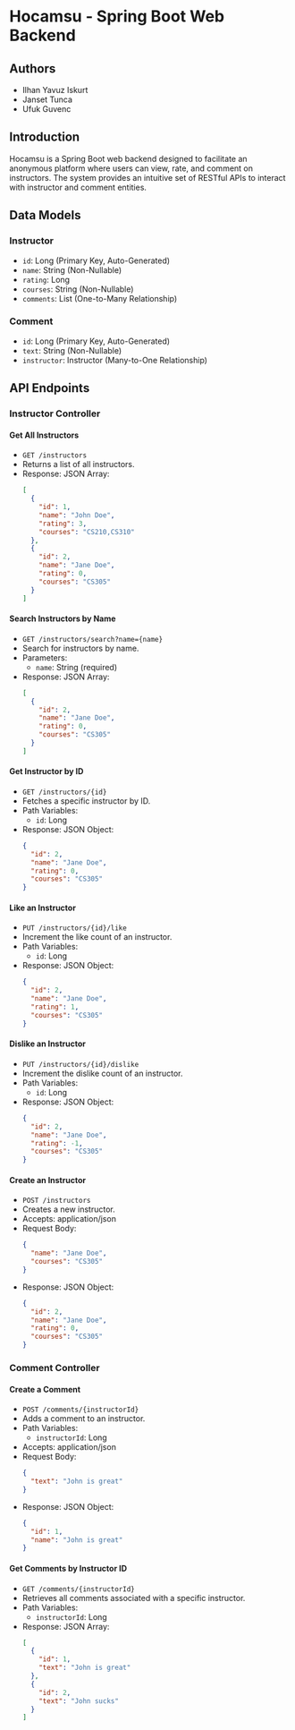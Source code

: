 # Hocamsu - Spring Boot Web Backend

## Authors

- Ilhan Yavuz Iskurt
- Janset Tunca
- Ufuk Guvenc

## Introduction

Hocamsu is a Spring Boot web backend designed to facilitate an anonymous platform where users can view, rate, and comment on instructors. The system provides an intuitive set of RESTful APIs to interact with instructor and comment entities.

## Data Models

### Instructor

- `id`: Long (Primary Key, Auto-Generated)
- `name`: String (Non-Nullable)
- `rating`: Long
- `courses`: String (Non-Nullable)
- `comments`: List<Comment> (One-to-Many Relationship)

### Comment

- `id`: Long (Primary Key, Auto-Generated)
- `text`: String (Non-Nullable)
- `instructor`: Instructor (Many-to-One Relationship)

## API Endpoints

### Instructor Controller

#### Get All Instructors

- `GET /instructors`
- Returns a list of all instructors.
- Response: JSON Array:
  ```json
  [
    {
      "id": 1,
      "name": "John Doe",
      "rating": 3,
      "courses": "CS210,CS310"
    },
    {
      "id": 2,
      "name": "Jane Doe",
      "rating": 0,
      "courses": "CS305"
    }
  ]
  ```

#### Search Instructors by Name

- `GET /instructors/search?name={name}`
- Search for instructors by name.
- Parameters:
  - `name`: String (required)
- Response: JSON Array:
  ```json
  [
    {
      "id": 2,
      "name": "Jane Doe",
      "rating": 0,
      "courses": "CS305"
    }
  ]
  ```

#### Get Instructor by ID

- `GET /instructors/{id}`
- Fetches a specific instructor by ID.
- Path Variables:
  - `id`: Long
- Response: JSON Object:
  ```json
  {
    "id": 2,
    "name": "Jane Doe",
    "rating": 0,
    "courses": "CS305"
  }
  ```

#### Like an Instructor

- `PUT /instructors/{id}/like`
- Increment the like count of an instructor.
- Path Variables:
  - `id`: Long
- Response: JSON Object:
  ```json
  {
    "id": 2,
    "name": "Jane Doe",
    "rating": 1,
    "courses": "CS305"
  }
  ```

#### Dislike an Instructor

- `PUT /instructors/{id}/dislike`
- Increment the dislike count of an instructor.
- Path Variables:
  - `id`: Long
- Response: JSON Object:
  ```json
  {
    "id": 2,
    "name": "Jane Doe",
    "rating": -1,
    "courses": "CS305"
  }
  ```

#### Create an Instructor

- `POST /instructors`
- Creates a new instructor.
- Accepts: application/json
- Request Body:
  ```json
  {
    "name": "Jane Doe",
    "courses": "CS305"
  }
  ```
- Response: JSON Object:
  ```json
  {
    "id": 2,
    "name": "Jane Doe",
    "rating": 0,
    "courses": "CS305"
  }
  ```

### Comment Controller

#### Create a Comment

- `POST /comments/{instructorId}`
- Adds a comment to an instructor.
- Path Variables:
  - `instructorId`: Long
- Accepts: application/json
- Request Body:
  ```json
  {
    "text": "John is great"
  }
  ```
- Response: JSON Object:
  ```json
  {
    "id": 1,
    "name": "John is great"
  }
  ```

#### Get Comments by Instructor ID

- `GET /comments/{instructorId}`
- Retrieves all comments associated with a specific instructor.
- Path Variables:
  - `instructorId`: Long
- Response: JSON Array:
  ```json
  [
    {
      "id": 1,
      "text": "John is great"
    },
    {
      "id": 2,
      "text": "John sucks"
    }
  ]
  ```
